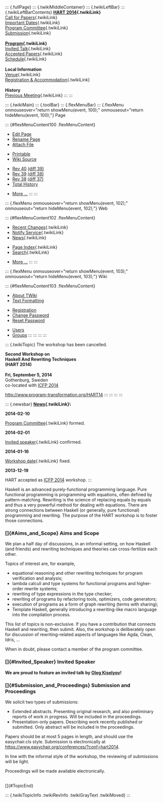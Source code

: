 ::: {.fullPage}
::: {.twikiMiddleContainer}
::: {.twikiLeftBar}
::: {.twikiLeftBarContents}
**[HART 2014](WebHome){.twikiLink}**\
[Call for Papers](CallForPapers){.twikiLink}\
[Important Dates](ImportantDates){.twikiLink}\
[Program Committee](ProgramCommittee){.twikiLink}\
[Submission](PaperSubmission){.twikiLink}\
\
**[Program](Program){.twikiLink}**\
[Invited Talk](InvitedTalks){.twikiLink}\
[Accepted Papers](AcceptedPapers){.twikiLink}\
[Schedule](Program){.twikiLink}\
\
**Local Information**\
[Venue](WorkshopVenue){.twikiLink}\
[Registration & Accommodation](RegistrationAndAccomodation){.twikiLink}\
\
**History**\
[Previous Meeting](PreviousMeetings){.twikiLink}
:::
:::

::: {.twikiMain}
::: {.toolBar}
::: {.flexMenuBar}
::: {.flexMenu onmouseover="return showMenu(event, 100);" onmouseout="return hideMenu(event, 100);"}
Page

::: {#flexMenuContent100 .flexMenuContent}
-   [Edit
    Page](http://www.program-transformation.org/edit/HART14/WebHome?t=1536826170)
-   [Rename
    Page](http://www.program-transformation.org/rename/HART14/WebHome)
-   [Attach
    File](http://www.program-transformation.org/attach/HART14/WebHome)

<!-- -->

-   [Printable](http://www.program-transformation.org/view/HART14/WebHome?skin=print.pattern)
-   [Wiki
    Source](http://www.program-transformation.org/view/HART14/WebHome?skin=text&raw=on&contenttype=text/plain)

<!-- -->

-   [Rev
    40](http://www.program-transformation.org/view/HART14/WebHome?rev=1.40)
    [(diff 39)](http://www.program-transformation.org/rdiff/HART14/WebHome?rev1=1.40&rev2=1.39)
-   [Rev
    39](http://www.program-transformation.org/view/HART14/WebHome?rev=1.39)
    [(diff 38)](http://www.program-transformation.org/rdiff/HART14/WebHome?rev1=1.39&rev2=1.38)
-   [Rev
    38](http://www.program-transformation.org/view/HART14/WebHome?rev=1.38)
    [(diff 37)](http://www.program-transformation.org/rdiff/HART14/WebHome?rev1=1.38&rev2=1.37)
-   [Total
    History](http://www.program-transformation.org/rdiff/HART14/WebHome)

<!-- -->

-   [More
    \...](http://www.program-transformation.org/oops/HART14/WebHome?template=oopsmore&param1=1.40&param2=1.40)
:::
:::

::: {.flexMenu onmouseover="return showMenu(event, 102);" onmouseout="return hideMenu(event, 102);"}
Web

::: {#flexMenuContent102 .flexMenuContent}
-   [Recent Changes](WebChanges){.twikiLink}
-   [Notify Service](WebNotify){.twikiLink}
-   [News](WebNews){.twikiLink}

<!-- -->

-   [Page Index](WebIndex){.twikiLink}
-   [Search](WebSearch){.twikiLink}

<!-- -->

-   [More
    \...](http://www.program-transformation.org/oops/HART14/WebHome?template=oopsmore&param1=1.40&param2=1.40)
:::
:::

::: {.flexMenu onmouseover="return showMenu(event, 103);" onmouseout="return hideMenu(event, 103);"}
Wiki

::: {#flexMenuContent103 .flexMenuContent}
-   [About
    TWiki](http://www.program-transformation.org/view/TWiki/WebHome)
-   [Text
    Formatting](http://www.program-transformation.org/view/TWiki/TextFormattingRules)

<!-- -->

-   [Registration](http://www.program-transformation.org/view/TWiki/TWikiRegistration)
-   [Change
    Password](http://www.program-transformation.org/view/TWiki/ChangePassword)
-   [Reset
    Password](http://www.program-transformation.org/view/TWiki/ResetPassword)

<!-- -->

-   [Users](http://www.program-transformation.org/view/Main/TWikiUsers)
-   [Groups](http://www.program-transformation.org/view/Main/TWikiGroups)
:::
:::
:::
:::

::: {.twikiTopic}
The workshop has been cancelled.

**Second Workshop on\
Haskell And Rewriting Techniques\
(HART 2014)**\
\
**Fri, September 5, 2014**\
Gothenburg, Sweden\
co-located with [ICFP 2014](http://icfpconference.org/icfp2014/)

<http://www.program-transformation.org/HART14>
:::
:::
:::
:::

::: {.newsbar}
**[News](WebNews){.twikiLink}**\

**2014-02-10**

[Program Committee](ProgramCommittee){.twikiLink} formed.

**2014-02-01**

[Invited speaker](InvitedTalks){.twikiLink} confirmed.

**2014-01-16**

[Workshop date](ImportantDates){.twikiLink} fixed.

**2013-12-19**

HART accepted as [ICFP 2014](http://icfpconference.org/icfp2014)
workshop.
:::

Haskell is an advanced purely-functional programming language. Pure
functional programming is programming with equations, often defined by
pattern-matching. Rewriting is the science of replacing equals by equals
and thus a very powerful method for dealing with equations. There are
strong connections between Haskell (or generally, pure functional)
programming and rewriting. The purpose of the HART workshop is to foster
those connections.

### []{#Aims_and_Scope} Aims and Scope

We plan a half day of discussions, in an informal setting, on how
Haskell (and friends) and rewriting techniques and theories can
cross-fertilize each other.

Topics of interest are, for example,

-   equational reasoning and other rewriting techniques for program
    verification and analysis;
-   lambda calculi and type systems for functional programs and
    higher-order rewrite systems;
-   rewriting of type expressions in the type checker;
-   rewriting of programs by refactoring tools, optimizers, code
    generators;
-   execution of programs as a form of graph rewriting (terms with
    sharing);
-   Template Haskell, generally introducing a rewriting-like macro
    language into the compilation process.

This list of topics is non-exclusive. If you have a contribution that
connects Haskell and rewriting, then submit. Also, the workshop is
deliberately open for discussion of rewriting-related aspects of
languages like Agda, Clean, Idris, \...

When in doubt, please contact a member of the program committee.

### []{#Invited_Speaker} Invited Speaker

**We are proud to feature an invited talk by [Oleg
Kiselyov](http://okmij.org/ftp/)!**

### []{#Submission_and_Proceedings} Submission and Proceedings

We solicit two types of submissions:

-   Extended abstracts. Presenting original research, and also
    preliminary reports of work in progress. Will be included in the
    proceedings.
-   Presentation-only papers. Describing work recently published or
    submitted. Only abstract will be included in the proceedings.

Papers should be at most 5 pages in length, and should use the
easychair.cls style. Submission is electronically at
<https://www.easychair.org/conferences/?conf=hart2014>.

In line with the informal style of the workshop, the reviewing of
submissions will be light.

Proceedings will be made available electronically.

\
[]{#TopicEnd}

::: {.twikiTopicInfo .twikiRevInfo .twikiGrayText .twikiMoved}
:::

